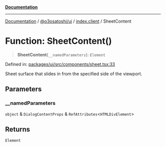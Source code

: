 [**Documentation**](../../../../README.md)

***

[Documentation](../../../../README.md) / [@o3osatoshi/ui](../../README.md) / [index.client](../README.md) / SheetContent

# Function: SheetContent()

> **SheetContent**(`__namedParameters`): `Element`

Defined in: [packages/ui/src/components/sheet.tsx:33](https://github.com/o3osatoshi/experiment/blob/67ff251451cab829206391b718d971ec20ce4dfb/packages/ui/src/components/sheet.tsx#L33)

Sheet surface that slides in from the specified side of the viewport.

## Parameters

### \_\_namedParameters

`object` & `DialogContentProps` & `RefAttributes`\<`HTMLDivElement`\>

## Returns

`Element`
